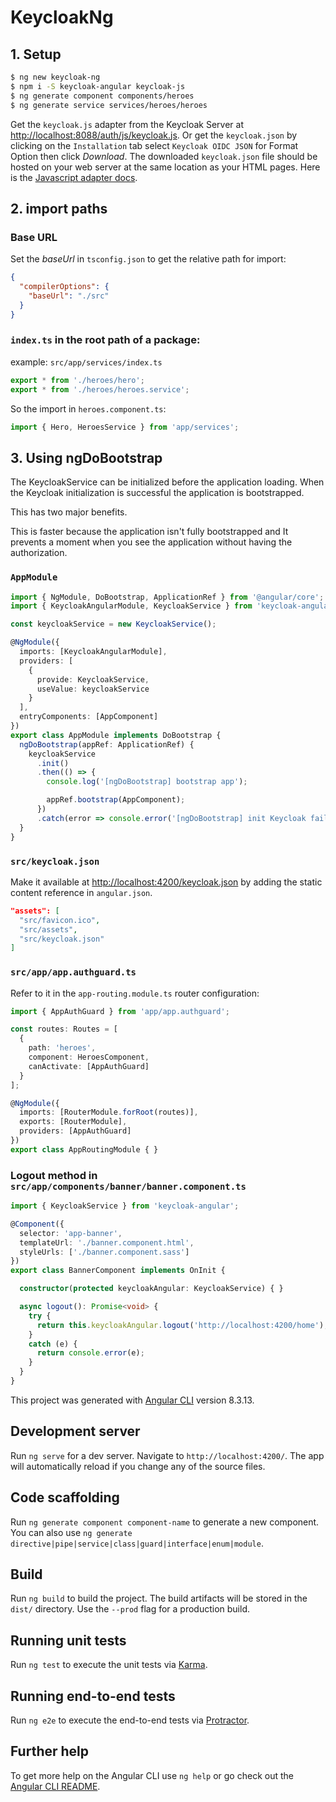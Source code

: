 # KeycloakNg

## 1. Setup
```bash
$ ng new keycloak-ng
$ npm i -S keycloak-angular keycloak-js
$ ng generate component components/heroes
$ ng generate service services/heroes/heroes
```

Get the `keycloak.js` adapter from the Keycloak Server at [http://localhost:8088/auth/js/keycloak.js](http://localhost:8088/auth/js/keycloak.js). Or get the `keycloak.json` by clicking on the `Installation` tab select `Keycloak OIDC JSON` for Format Option then click *Download*. The downloaded `keycloak.json` file should be hosted on your web server at the same location as your HTML pages.
Here is the [Javascript adapter docs](https://www.keycloak.org/docs/latest/securing_apps/index.html#_javascript_adapter).

## 2. import paths
### Base URL
Set the *baseUrl* in `tsconfig.json` to get the relative path for import:
```json
{
  "compilerOptions": {
    "baseUrl": "./src"
  }
}
```

### `index.ts` in the root path of a package:
example: `src/app/services/index.ts`
```js
export * from './heroes/hero';
export * from './heroes/heroes.service';
```

So the import in `heroes.component.ts`:
```js
import { Hero, HeroesService } from 'app/services';
```

## 3. Using ngDoBootstrap
The KeycloakService can be initialized before the application loading. When the Keycloak initialization is successful the application is bootstrapped.

This has two major benefits.

This is faster because the application isn't fully bootstrapped and
It prevents a moment when you see the application without having the authorization.

### `AppModule`
```ts
import { NgModule, DoBootstrap, ApplicationRef } from '@angular/core';
import { KeycloakAngularModule, KeycloakService } from 'keycloak-angular';

const keycloakService = new KeycloakService();

@NgModule({
  imports: [KeycloakAngularModule],
  providers: [
    {
      provide: KeycloakService,
      useValue: keycloakService
    }
  ],
  entryComponents: [AppComponent]
})
export class AppModule implements DoBootstrap {
  ngDoBootstrap(appRef: ApplicationRef) {
    keycloakService
      .init()
      .then(() => {
        console.log('[ngDoBootstrap] bootstrap app');

        appRef.bootstrap(AppComponent);
      })
      .catch(error => console.error('[ngDoBootstrap] init Keycloak failed', error));
  }
}
```

### `src/keycloak.json`
Make it available at [http://localhost:4200/keycloak.json](http://localhost:4200/keycloak.json) by adding the static content reference in `angular.json`.
```json
"assets": [
  "src/favicon.ico",
  "src/assets",
  "src/keycloak.json"
]
```

### `src/app/app.authguard.ts`
Refer to it in the `app-routing.module.ts` router configuration:
```ts
import { AppAuthGuard } from 'app/app.authguard';

const routes: Routes = [
  {
    path: 'heroes',
    component: HeroesComponent,
    canActivate: [AppAuthGuard]
  }
];

@NgModule({
  imports: [RouterModule.forRoot(routes)],
  exports: [RouterModule],
  providers: [AppAuthGuard]
})
export class AppRoutingModule { }
```

### Logout method in `src/app/components/banner/banner.component.ts`
```ts
import { KeycloakService } from 'keycloak-angular';

@Component({
  selector: 'app-banner',
  templateUrl: './banner.component.html',
  styleUrls: ['./banner.component.sass']
})
export class BannerComponent implements OnInit {

  constructor(protected keycloakAngular: KeycloakService) { }

  async logout(): Promise<void> {
    try {
      return this.keycloakAngular.logout('http://localhost:4200/home');
    }
    catch (e) {
      return console.error(e);
    }
  }
}
```


This project was generated with [Angular CLI](https://github.com/angular/angular-cli) version 8.3.13.

## Development server

Run `ng serve` for a dev server. Navigate to `http://localhost:4200/`. The app will automatically reload if you change any of the source files.

## Code scaffolding

Run `ng generate component component-name` to generate a new component. You can also use `ng generate directive|pipe|service|class|guard|interface|enum|module`.

## Build

Run `ng build` to build the project. The build artifacts will be stored in the `dist/` directory. Use the `--prod` flag for a production build.

## Running unit tests

Run `ng test` to execute the unit tests via [Karma](https://karma-runner.github.io).

## Running end-to-end tests

Run `ng e2e` to execute the end-to-end tests via [Protractor](http://www.protractortest.org/).

## Further help

To get more help on the Angular CLI use `ng help` or go check out the [Angular CLI README](https://github.com/angular/angular-cli/blob/master/README.md).
